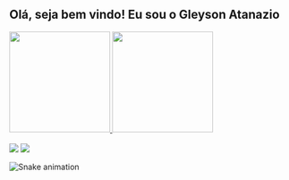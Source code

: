 ## Olá, seja bem vindo! Eu sou o Gleyson Atanazio 
 <div>
  <a href="https://github.com/gleysonatanazio">
  <img height="180em" src="https://github-readme-stats.vercel.app/api?username=gleysonatanazio&show_icons=true&theme=dracula&include_all_commits=true&count_private=true"/>
  <img height="180em" src="https://github-readme-stats.vercel.app/api/top-langs/?username=gleysonatanazio&layout=compact&langs_count=16&theme=dracula"/>
</div>
<div style="display: inline_block"><br>
  

<div> 
 <a href = "mailto:gleysonasilva@gmail.com"><img src="https://img.shields.io/badge/-Gmail-%23333?style=for-the-badge&logo=gmail&logoColor=white" target="_blank"></a>
  <a href="https://www.linkedin.com/in/gleyson-atanazio-da-silva/" target="_blank"><img src="https://img.shields.io/badge/-LinkedIn-%230077B5?style=for-the-badge&logo=linkedin&logoColor=white" target="_blank"></a> 


  ![Snake animation](https://github.com/gleysonatanazio/gleysonatanazio/blob/output/github-contribution-grid-snake.svg)

